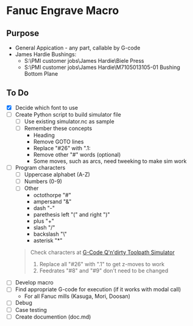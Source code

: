 # Fanuc Engrave Macro

## Purpose
  - General Appication - any part, callable by G-code
  - James Hardie Bushings:
    - S:\PMI customer jobs\James Hardie\Biele Press
    - S:\PMI customer jobs\James Hardie\M7105013105-01 Bushing Bottom Plane

## To Do
  - [X] Decide which font to use
  - [ ] Create Python script to build simulator file
      - [ ] Use existing simulator.nc as sample
      - [ ] Remember these concepts
        - Heading
        - Remove GOTO lines
        - Replace "#26" with ".1:
        - Remove other "#" words (optional)
        - Some moves, such as arcs, need tweeking to make sim work
  - [ ] Program characters
    - [ ] Uppercase alphabet (A-Z)
    - [ ] Numbers (0-9)
    - [ ] Other
      - octothorpe "#"
      - ampersand "&"
      - dash "-"
      - parethesis left "(" and right ")"
      - plus "+"
      - slash "/"
      - backslash "\\"
      - asterisk "*"
    > Check characters at [G-Code Q'n'dirty Toolpath Simulator](https://nraynaud.github.io/webgcode/)
    > 1) Replace all "#26" with ".1" to get z-moves to work
    > 2) Feedrates "#8" and "#9" don't need to be changed
  - [ ] Develop macro
  - [ ] Find appropriate G-code for execution (if it works with modal call)
    - For all Fanuc mills (Kasuga, Mori, Doosan)
  - [ ] Debug
  - [ ] Case testing
  - [ ] Create documention (doc.md)
